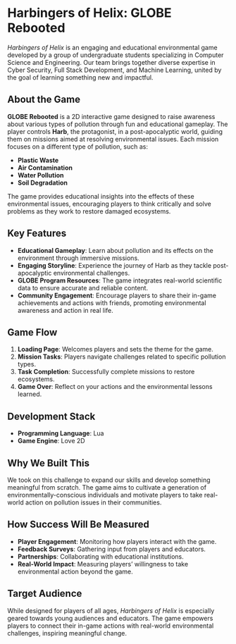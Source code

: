 # Harbingers of Helix: GLOBE Rebooted

*Harbingers of Helix* is an engaging and educational environmental game developed by a group of undergraduate students specializing in Computer Science and Engineering. Our team brings together diverse expertise in Cyber Security, Full Stack Development, and Machine Learning, united by the goal of learning something new and impactful.

## About the Game

**GLOBE Rebooted** is a 2D interactive game designed to raise awareness about various types of pollution through fun and educational gameplay. The player controls **Harb**, the protagonist, in a post-apocalyptic world, guiding them on missions aimed at resolving environmental issues. Each mission focuses on a different type of pollution, such as:

- **Plastic Waste**
- **Air Contamination**
- **Water Pollution**
- **Soil Degradation**

The game provides educational insights into the effects of these environmental issues, encouraging players to think critically and solve problems as they work to restore damaged ecosystems.

## Key Features

- **Educational Gameplay**: Learn about pollution and its effects on the environment through immersive missions.
- **Engaging Storyline**: Experience the journey of Harb as they tackle post-apocalyptic environmental challenges.
- **GLOBE Program Resources**: The game integrates real-world scientific data to ensure accurate and reliable content.
- **Community Engagement**: Encourage players to share their in-game achievements and actions with friends, promoting environmental awareness and action in real life.

## Game Flow

1. **Loading Page**: Welcomes players and sets the theme for the game.
2. **Mission Tasks**: Players navigate challenges related to specific pollution types.
3. **Task Completion**: Successfully complete missions to restore ecosystems.
4. **Game Over**: Reflect on your actions and the environmental lessons learned.

## Development Stack

- **Programming Language**: Lua
- **Game Engine**: Love 2D

## Why We Built This

We took on this challenge to expand our skills and develop something meaningful from scratch. The game aims to cultivate a generation of environmentally-conscious individuals and motivate players to take real-world action on pollution issues in their communities.

## How Success Will Be Measured

- **Player Engagement**: Monitoring how players interact with the game.
- **Feedback Surveys**: Gathering input from players and educators.
- **Partnerships**: Collaborating with educational institutions.
- **Real-World Impact**: Measuring players’ willingness to take environmental action beyond the game.

## Target Audience

While designed for players of all ages, *Harbingers of Helix* is especially geared towards young audiences and educators. The game empowers players to connect their in-game actions with real-world environmental challenges, inspiring meaningful change.
